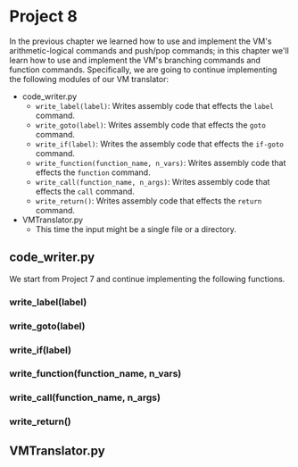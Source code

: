 # Project 8

In the previous chapter we learned how to use and implement the VM's arithmetic-logical commands and push/pop commands; in this chapter we'll learn how to use and implement the VM's branching commands and function commands. Specifically, we are going to continue implementing the following modules of our VM translator:

- code_writer.py
  - `write_label(label)`: Writes assembly code that effects the `label` command.
  - `write_goto(label)`: Writes assembly code that effects the `goto` command.
  - `write_if(label)`: Writes the assembly code that effects the `if-goto` command.
  - `write_function(function_name, n_vars)`: Writes assembly code that effects the `function` command.
  - `write_call(function_name, n_args)`: Writes assembly code that effects the `call` command.
  - `write_return()`: Writes assembly code that effects the `return` command.
- VMTranslator.py
  - This time the input might be a single file or a directory.

## code_writer.py

We start from Project 7 and continue implementing the following functions.

### write_label(label)



### write_goto(label)



### write_if(label)



### write_function(function_name, n_vars)



### write_call(function_name, n_args)



### write_return()



## VMTranslator.py

